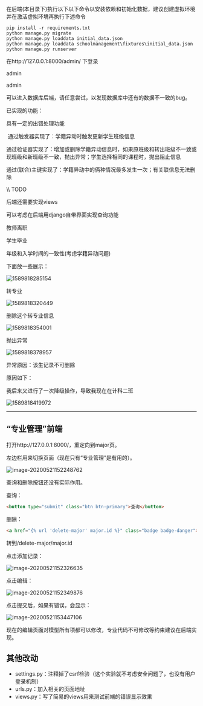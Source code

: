 在后端(本目录下)执行以下以下命令以安装依赖和初始化数据，建议创建虚拟环境并在激活虚拟环境再执行下述命令

```
pip install -r requirements.txt  
python manage.py migrate
python manage.py loaddata initial_data.json
python manage.py loaddata schoolmanagement\fixtures\initial_data.json
python manage.py runserver
```

在http://127.0.0.1:8000/admin/ 下登录

admin 

admin

可以进入数据库后端，请任意尝试，以发现数据库中还有的数据不一致的bug。



已实现的功能：

具有一定的出错处理功能

​	通过触发器实现了：学籍异动时触发更新学生班级信息

​	通过验证器实现了：增加或删除学籍异动信息时，如果原班级和转出班级不一致或现班级和新班级不一致，抛出异常；学生选择相同的课程时，抛出阻止信息

​	通过(联合)主键实现了：学籍异动中的俩种情况最多发生一次；有关联信息无法删除



\\\\ TODO

后端还需要实现views

可以考虑在后端用django自带界面实现查询功能

教师离职

学生毕业

年级和入学时间的一致性(考虑学籍异动问题)



下面放一些展示：



![1589818285154](assets/1589818285154.png)

转专业

![1589818320449](assets/1589818320449.png)

删除这个转专业信息

![1589818354001](assets/1589818354001.png)

抛出异常

![1589818378957](assets/1589818378957.png)

异常原因：该生记录不可删除

原因如下：

我后来又进行了一次降级操作，导致我现在在计科二班

![1589818419972](assets/1589818419972.png)



---

## “专业管理”前端

打开http://127.0.0.1:8000/，重定向到major页。

左边栏用来切换页面（现在只有“专业管理”是有用的）。

![image-20200521152248762](assets/image-20200521152248762.png)

查询和删除按钮还没有实际作用。

查询：

```html
<button type="submit" class="btn btn-primary">查询</button>
```

删除：

```html
<a href="{% url 'delete-major' major.id %}" class="badge badge-danger"><i class="fa fa-trash"></i></a>
```

转到/delete-major/major.id



点击添加记录：

![image-20200521152326635](assets/image-20200521152326635.png)

点击编辑：

![image-20200521152349876](assets/image-20200521152349876.png)

点击提交后，如果有错误，会显示：

![image-20200521153447106](assets/image-20200521153447106.png)

现在的编辑页面对模型所有项都可以修改，专业代码不可修改等约束建议在后端实现。

## 其他改动

* settings.py：注释掉了csrf检验（这个实验就不考虑安全问题了，也没有用户登录机制）
* urls.py：加入相关的页面地址
* views.py：写了简易的views用来测试前端的错误显示效果